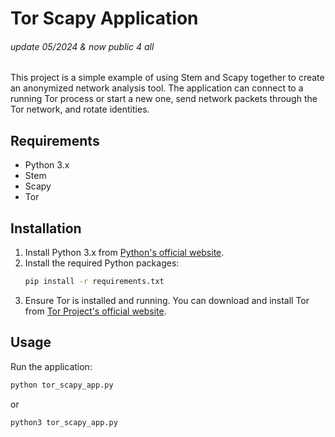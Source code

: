 # Tor Scapy Application
###### update 05/2024 & now public 4 all

This project is a simple example of using Stem and Scapy together to create an anonymized network analysis tool. The application can connect to a running Tor process or start a new one, send network packets through the Tor network, and rotate identities.

## Requirements

- Python 3.x
- Stem
- Scapy
- Tor

## Installation

1. Install Python 3.x from [Python's official website](https://www.python.org/).
2. Install the required Python packages:
    ```bash
    pip install -r requirements.txt
    ```
3. Ensure Tor is installed and running. You can download and install Tor from [Tor Project's official website](https://www.torproject.org/).

## Usage

Run the application:

```bash
python tor_scapy_app.py
```
or 
```bash
python3 tor_scapy_app.py
```
